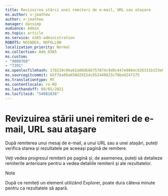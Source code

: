 ```yaml
---
title: Revizuirea stării unei remiteri de e-mail, URL sau atașare
ms.author: v-jmathew
author: v-jmathew
manager: dansimp
audience: Admin
ms.topic: article
ms.service: o365-administration
ROBOTS: NOINDEX, NOFOLLOW
localization_priority: Normal
ms.collection: Adm_O365
ms.custom:
- "9000760"
- "7391"
ms.openlocfilehash: 170219c96a82a00db66757874c9d0c447e9064c626331b153e070ad9010f7e7b
ms.sourcegitcommit: b5f7da89a650d2915dc652449623c78be6247175
ms.translationtype: MT
ms.contentlocale: ro-RO
ms.lasthandoff: 08/05/2021
ms.locfileid: "54081838"
---
```

# <a name="review-the-status-of-an-email-url-or-attachment-submission"></a>Revizuirea stării unei remiteri de e-mail, URL sau atașare

După remiterea unui mesaj de e-mail, a unui URL sau a unei atașări, puteți verifica starea și rezultatele pe aceeași pagină de remitere.

Veți vedea progresul remiterii pe pagină și, de asemenea, puteți să detalieze remiterile anterioare pentru a vedea detaliile remiterii și ale rezultatelor.

> [!NOTE]
> După ce remiteți un element utilizând Explorer, poate dura câteva minute pentru ca rezultatele să apară.
